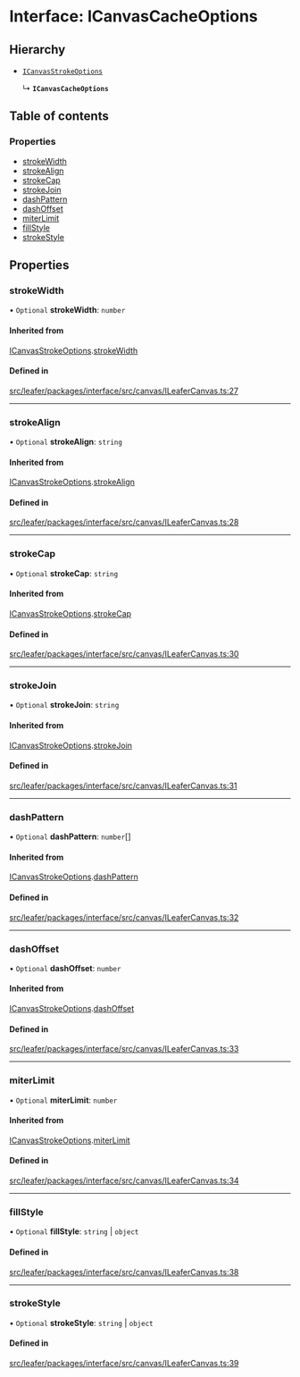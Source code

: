 # Interface: ICanvasCacheOptions

## Hierarchy

- [`ICanvasStrokeOptions`](ICanvasStrokeOptions.md)

  ↳ **`ICanvasCacheOptions`**

## Table of contents

### Properties

- [strokeWidth](ICanvasCacheOptions.md#strokewidth)
- [strokeAlign](ICanvasCacheOptions.md#strokealign)
- [strokeCap](ICanvasCacheOptions.md#strokecap)
- [strokeJoin](ICanvasCacheOptions.md#strokejoin)
- [dashPattern](ICanvasCacheOptions.md#dashpattern)
- [dashOffset](ICanvasCacheOptions.md#dashoffset)
- [miterLimit](ICanvasCacheOptions.md#miterlimit)
- [fillStyle](ICanvasCacheOptions.md#fillstyle)
- [strokeStyle](ICanvasCacheOptions.md#strokestyle)

## Properties

### strokeWidth

• `Optional` **strokeWidth**: `number`

#### Inherited from

[ICanvasStrokeOptions](ICanvasStrokeOptions.md).[strokeWidth](ICanvasStrokeOptions.md#strokewidth)

#### Defined in

[src/leafer/packages/interface/src/canvas/ILeaferCanvas.ts:27](https://github.com/leaferjs/leafer/blob/c0a3cd1f6ba179c1348a90558ab02097cb535d9a/packages/interface/src/canvas/ILeaferCanvas.ts#L27)

___

### strokeAlign

• `Optional` **strokeAlign**: `string`

#### Inherited from

[ICanvasStrokeOptions](ICanvasStrokeOptions.md).[strokeAlign](ICanvasStrokeOptions.md#strokealign)

#### Defined in

[src/leafer/packages/interface/src/canvas/ILeaferCanvas.ts:28](https://github.com/leaferjs/leafer/blob/c0a3cd1f6ba179c1348a90558ab02097cb535d9a/packages/interface/src/canvas/ILeaferCanvas.ts#L28)

___

### strokeCap

• `Optional` **strokeCap**: `string`

#### Inherited from

[ICanvasStrokeOptions](ICanvasStrokeOptions.md).[strokeCap](ICanvasStrokeOptions.md#strokecap)

#### Defined in

[src/leafer/packages/interface/src/canvas/ILeaferCanvas.ts:30](https://github.com/leaferjs/leafer/blob/c0a3cd1f6ba179c1348a90558ab02097cb535d9a/packages/interface/src/canvas/ILeaferCanvas.ts#L30)

___

### strokeJoin

• `Optional` **strokeJoin**: `string`

#### Inherited from

[ICanvasStrokeOptions](ICanvasStrokeOptions.md).[strokeJoin](ICanvasStrokeOptions.md#strokejoin)

#### Defined in

[src/leafer/packages/interface/src/canvas/ILeaferCanvas.ts:31](https://github.com/leaferjs/leafer/blob/c0a3cd1f6ba179c1348a90558ab02097cb535d9a/packages/interface/src/canvas/ILeaferCanvas.ts#L31)

___

### dashPattern

• `Optional` **dashPattern**: `number`[]

#### Inherited from

[ICanvasStrokeOptions](ICanvasStrokeOptions.md).[dashPattern](ICanvasStrokeOptions.md#dashpattern)

#### Defined in

[src/leafer/packages/interface/src/canvas/ILeaferCanvas.ts:32](https://github.com/leaferjs/leafer/blob/c0a3cd1f6ba179c1348a90558ab02097cb535d9a/packages/interface/src/canvas/ILeaferCanvas.ts#L32)

___

### dashOffset

• `Optional` **dashOffset**: `number`

#### Inherited from

[ICanvasStrokeOptions](ICanvasStrokeOptions.md).[dashOffset](ICanvasStrokeOptions.md#dashoffset)

#### Defined in

[src/leafer/packages/interface/src/canvas/ILeaferCanvas.ts:33](https://github.com/leaferjs/leafer/blob/c0a3cd1f6ba179c1348a90558ab02097cb535d9a/packages/interface/src/canvas/ILeaferCanvas.ts#L33)

___

### miterLimit

• `Optional` **miterLimit**: `number`

#### Inherited from

[ICanvasStrokeOptions](ICanvasStrokeOptions.md).[miterLimit](ICanvasStrokeOptions.md#miterlimit)

#### Defined in

[src/leafer/packages/interface/src/canvas/ILeaferCanvas.ts:34](https://github.com/leaferjs/leafer/blob/c0a3cd1f6ba179c1348a90558ab02097cb535d9a/packages/interface/src/canvas/ILeaferCanvas.ts#L34)

___

### fillStyle

• `Optional` **fillStyle**: `string` \| `object`

#### Defined in

[src/leafer/packages/interface/src/canvas/ILeaferCanvas.ts:38](https://github.com/leaferjs/leafer/blob/c0a3cd1f6ba179c1348a90558ab02097cb535d9a/packages/interface/src/canvas/ILeaferCanvas.ts#L38)

___

### strokeStyle

• `Optional` **strokeStyle**: `string` \| `object`

#### Defined in

[src/leafer/packages/interface/src/canvas/ILeaferCanvas.ts:39](https://github.com/leaferjs/leafer/blob/c0a3cd1f6ba179c1348a90558ab02097cb535d9a/packages/interface/src/canvas/ILeaferCanvas.ts#L39)
